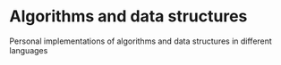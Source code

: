 # Algorithms and data structures
Personal implementations of algorithms and data structures in different languages

